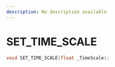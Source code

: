 ```yaml
---
description: No description available 
---
```


# SET_TIME_SCALE

```cpp
void SET_TIME_SCALE(float _TimeScale);
```